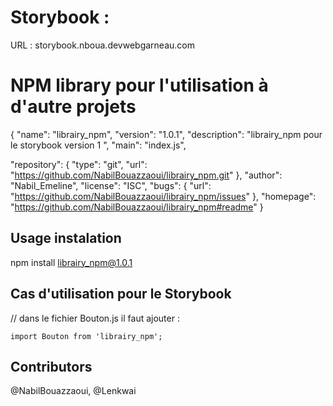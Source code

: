 # Storybook :

  URL : storybook.nboua.devwebgarneau.com

# NPM library pour l'utilisation à d'autre projets

{
  "name": "librairy_npm",
  "version": "1.0.1",
  "description": "librairy_npm pour le storybook version 1 ",
  "main": "index.js",

  "repository": {
    "type": "git",
    "url": "https://github.com/NabilBouazzaoui/librairy_npm.git"
  },
  "author": "Nabil_Emeline",
  "license": "ISC",
  "bugs": {
    "url": "https://github.com/NabilBouazzaoui/librairy_npm/issues"
  },
  "homepage": "https://github.com/NabilBouazzaoui/librairy_npm#readme"
}

## Usage instalation 

npm install librairy_npm@1.0.1

## Cas d'utilisation pour le  Storybook

// dans le fichier Bouton.js il faut ajouter :

    import Bouton from 'librairy_npm';



## Contributors

@NabilBouazzaoui, @Lenkwai
